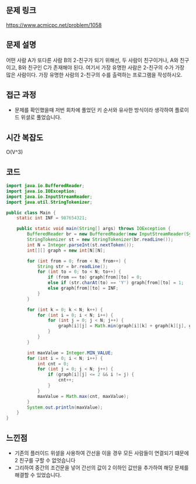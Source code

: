 ## 문제 링크
https://www.acmicpc.net/problem/1058

## 문제 설명
어떤 사람 A가 또다른 사람 B의 2-친구가 되기 위해선, 두 사람이 친구이거나, A와 친구이고, B와 친구인 C가 존재해야 된다. 여기서 가장 유명한 사람은 2-친구의 수가 가장 많은 사람이다. 가장 유명한 사람의 2-친구의 수를 출력하는 프로그램을 작성하시오.

## 접근 과정
- 문제를 확인했을때 저번 회차에 풀었던 키 순서와 유사한 방식이라 생각하여 플로이드 위셜로 풀었습니다.

## 시간 복잡도

O(V^3)

## 코드
```java
import java.io.BufferedReader;
import java.io.IOException;
import java.io.InputStreamReader;
import java.util.StringTokenizer;

public class Main {
	static int INF = 987654321;

	public static void main(String[] args) throws IOException {
		BufferedReader br = new BufferedReader(new InputStreamReader(System.in));
		StringTokenizer st = new StringTokenizer(br.readLine());
		int N = Integer.parseInt(st.nextToken());
		int[][] graph = new int[N][N];

		for (int from = 0; from < N; from++) {
			String str = br.readLine();
			for (int to = 0; to < N; to++) {
				if (from == to) graph[from][to] = 0;
				else if (str.charAt(to) == 'Y') graph[from][to] = 1;
				else graph[from][to] = INF;
			}
		}

		for (int k = 0; k < N; k++) {
			for (int i = 0; i < N; i++) {
				for (int j = 0; j < N; j++) {
					graph[i][j] = Math.min(graph[i][k] + graph[k][j], graph[i][j]);
				}
			}
		}

		int maxValue = Integer.MIN_VALUE;
		for (int i = 0; i < N; i++) {
			int cnt = 0;
			for (int j = 0; j < N; j++) {
				if (graph[i][j] <= 2 && i != j) {
					cnt++;
				}
			}
			maxValue = Math.max(cnt, maxValue);
		}
		System.out.println(maxValue);
	}
}

```
##  느낀점

- 기존의 플러이드 위셜을 사용하여 간선을 이을 경우 모든 사람들이 연결되기 떄문에 2 친구를 구할 수 없엇습니다
- 그리하여 중간의 조건문을 넣어 간선의 값이 2 이하인 값만을 추가하여 해당 문제를 해결할 수 있었습니다.

